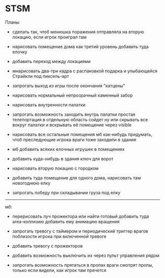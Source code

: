 # STSM

Планы:

- сделать так, чтоб менюшка поражения отправляла на вторую локацию, если игрок проиграл там

- нарисовать помещение дома как третий уровень
	добавить туда елочку
- добавить переход между локациями

- мнарисовать два-три кадра с распаковкой подарка и улыбающейся Страйкли
	под пиксель-арт
- запрогать выход из игры после окончания "катцены"

- нарисовать нормальный непрозрачный каменный забор

- нарисовать внутренности палатки
- запрогать возможность заходить внутрь палатки
	простая телепортация в отдельную область сойдет
	ну или скрывать все вокруг палатки и вскрывать её помещение через visible
- нарисовать все остальные помещения
	мб как-нибудь придумать, чтоб преследующие игрока враги тоже заходили в здания

- мб добавить всяких елочных игрушек в помещениях
- добавить куда-нибудь в здания ключ для ворот
- нарисовать вторую локацию с городком
- добавить туда помещение для одного дома, нарисовать там новогоднюю елку
- запрогать победу при складывании груза под елку

-----
мб:
- перерисовать луч прожектора или найти готовый
	добавить туда area-коллизию
	добавить ему анимацию вращения

- запрогать тревогу с таймером и периодический триггер врагов поблизости игрока при включенной тревоге

- добавить тревогу с прожекторов
- добавить возможность выключить их через пульт управления рядом

- запрогать возможность прятаться в пропах
	враги смотрят пропы, только если видели, как игрок там прячется
